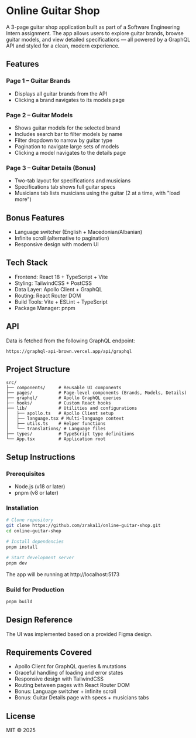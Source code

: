 # Online Guitar Shop

A 3-page guitar shop application built as part of a Software Engineering Intern assignment. The app allows users to explore guitar brands, browse guitar models, and view detailed specifications — all powered by a GraphQL API and styled for a clean, modern experience.

## Features

### Page 1 – Guitar Brands

- Displays all guitar brands from the API
- Clicking a brand navigates to its models page

### Page 2 – Guitar Models

- Shows guitar models for the selected brand
- Includes search bar to filter models by name
- Filter dropdown to narrow by guitar type
- Pagination to navigate large sets of models
- Clicking a model navigates to the details page

### Page 3 – Guitar Details (Bonus)

- Two-tab layout for specifications and musicians
- Specifications tab shows full guitar specs
- Musicians tab lists musicians using the guitar (2 at a time, with "load more")

## Bonus Features

- Language switcher (English + Macedonian/Albanian)
- Infinite scroll (alternative to pagination)
- Responsive design with modern UI

## Tech Stack

- Frontend: React 18 + TypeScript + Vite
- Styling: TailwindCSS + PostCSS
- Data Layer: Apollo Client + GraphQL
- Routing: React Router DOM
- Build Tools: Vite + ESLint + TypeScript
- Package Manager: pnpm

## API

Data is fetched from the following GraphQL endpoint:

```
https://graphql-api-brown.vercel.app/api/graphql
```

## Project Structure

```
src/
├── components/     # Reusable UI components
├── pages/          # Page-level components (Brands, Models, Details)
├── graphql/        # Apollo GraphQL queries
├── hooks/          # Custom React hooks
├── lib/            # Utilities and configurations
│   ├── apollo.ts   # Apollo Client setup
│   ├── language.tsx # Multi-language context
│   ├── utils.ts    # Helper functions
│   └── translations/ # Language files
├── types/          # TypeScript type definitions
└── App.tsx         # Application root
```

## Setup Instructions

### Prerequisites

- Node.js (v18 or later)
- pnpm (v8 or later)

### Installation

```bash
# Clone repository
git clone https://github.com/zraka11/online-guitar-shop.git
cd online-guitar-shop

# Install dependencies
pnpm install

# Start development server
pnpm dev
```

The app will be running at http://localhost:5173

### Build for Production

```bash
pnpm build
```

## Design Reference

The UI was implemented based on a provided Figma design.

## Requirements Covered

- Apollo Client for GraphQL queries & mutations
- Graceful handling of loading and error states
- Responsive design with TailwindCSS
- Routing between pages with React Router DOM
- Bonus: Language switcher + infinite scroll
- Bonus: Guitar Details page with specs + musicians tabs

## License

MIT © 2025
